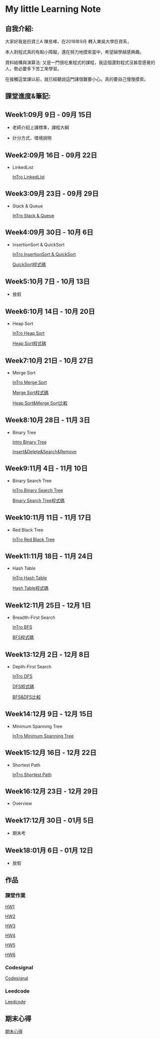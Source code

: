 # My little Learning Note

## 自我介紹:

大家好我是巨資三A 陳昱嶧，在2018年9月 轉入東吳大學巨資系，

本人對程式真的有點小障礙，還在努力地摸索當中，希望越學越感興趣。

資料結構與演算法: 又是一門很吃重程式的課程，我這個還對程式沒甚麼感覺的人，勢必要多下苦工來學習。

在接觸這堂課以前，就已經聽說這門課很難要小心。真的要自己慢慢摸索。

## 課堂進度&筆記:

## Week1:09月 9日 - 09月 15日

- 老師介紹上課標準，課程大綱

- 計分方式，環境說明

## Week2:09月 16日 - 09月 22日
- LinkedList

  [InTro LinkedList](https://github.com/kennen321/DSA2019/tree/master/WEEK2)

## Week3:09月 23日 - 09月 29日
- Stack & Queue

  [InTro Stack & Queue](https://github.com/kennen321/DSA2019/blob/master/WEEK3/Stack%20Queue.md)

## Week4:09月 30日 - 10月 6日
- InsertionSort & QuickSort

  [InTro InsertionSort & QuickSort](https://github.com/kennen321/DSA2019/blob/master/WEEK4/Quick%20Sort%26Insertion%20Sort.md)
  
  [QuickSort程式碼](https://github.com/kennen321/DSA2019/blob/master/HW1/quick%20sort_06170183.py)

## Week5:10月 7日 - 10月 13日
- 放假

## Week6:10月 14日 - 10月 20日
- Heap Sort

  [InTro Heap Sort](https://github.com/kennen321/DSA2019/blob/master/HW2/heap_sort%E6%B5%81%E7%A8%8B%E5%9C%96%E3%80%81%E5%AD%B8%E7%BF%92%E6%AD%B7%E7%A8%8B%E3%80%81%E6%96%87%E5%AD%97%E8%AA%AA%E6%98%8E.ipynb)
  
  [Heap Sort程式碼](https://github.com/kennen321/DSA2019/blob/master/HW2/heap_sort_06170183.py)

## Week7:10月 21日 - 10月 27日
- Merge Sort
 
  [InTro Merge Sort](https://github.com/kennen321/DSA2019/blob/master/HW2/merge_sort%E6%B5%81%E7%A8%8B%E5%9C%96%E3%80%81%E5%AD%B8%E7%BF%92%E6%AD%B7%E7%A8%8B%E3%80%81%E6%96%87%E5%AD%97%E8%AA%AA%E6%98%8E.ipynb)
 
  [Merge Sort程式碼](https://github.com/kennen321/DSA2019/blob/master/HW2/merge_sort_06170183.py)
 
  [Heap Sort&Merge Sort比較](https://github.com/kennen321/DSA2019/blob/master/HW2/heap%20sort%26merge%20sort%E6%AF%94%E8%BC%83.ipynb)

## Week8:10月 28日 - 11月 3日
- Binary Tree

  [Intro Binary Tree](http://alrightchiu.github.io/SecondRound/binary-tree-introjian-jie.html)
  
  [Insert&Delete&Search&Remove](https://github.com/kennen321/DSA2019/blob/master/HW3/%E6%96%B0%E5%A2%9E%2C%E5%88%AA%E9%99%A4%2C%E6%9F%A5%E8%A9%A2%2C%E4%BF%AE%E6%94%B9%E5%8A%9F%E8%83%BD%E8%AA%AA%E6%98%8E.md)

## Week9:11月 4日 - 11月 10日
- Binary Search Tree
  
  [InTro Binary Search Tree](https://github.com/kennen321/DSA2019/blob/master/HW3/BST%E5%AD%B8%E7%BF%92%E6%AD%B7%E7%A8%8B%2C%E6%B5%81%E7%A8%8B%E5%9C%96%2C%E5%8E%9F%E7%90%86.ipynb)
  
  [Binary Search Tree程式碼](https://github.com/kennen321/DSA2019/blob/master/HW3/binary_search_tree_06170183.py)
## Week10:11月 11日 - 11月 17日
- Red Black Tree

  [InTro Red Black Tree](https://alrightchiu.github.io/SecondRound/red-black-tree-introjian-jie.html)
## Week11:11月 18日 - 11月 24日
- Hash Table

  [InTro Hash Table](https://github.com/kennen321/DSA2019/blob/master/HW4/hash%20table%20%E5%AD%B8%E7%BF%92%E6%AD%B7%E7%A8%8B%EF%BC%8C%E6%B5%81%E7%A8%8B%E5%9C%96%E8%88%87%E6%96%87%E5%AD%97%E8%AA%AA%E6%98%8E.ipynb)
  
  [Hash Table程式碼](https://github.com/kennen321/DSA2019/blob/master/HW4/hash_table_06170183.py)

## Week12:11月 25日 - 12月 1日
- Breadth-First Search
  
  [InTro BFS](https://github.com/kennen321/DSA2019/blob/master/homework/BFS.ipynb)
  
  [BFS程式碼](https://github.com/kennen321/DSA2019/blob/master/HW5/BFS_06170183.py)

## Week13:12月 2日 - 12月 8日
- Depth-First Search
  
  [InTro DFS](https://github.com/kennen321/DSA2019/blob/master/homework/DFS.ipynb)
  
  [DFS程式碼](https://github.com/kennen321/DSA2019/blob/master/HW5/BFS_06170183.py)

  [BFS&DFS比較](https://github.com/kennen321/DSA2019/blob/master/homework/BFS%26DFS%E6%AF%94%E8%BC%83.ipynb)
## Week14:12月 9日 - 12月 15日
- Minimum Spanning Tree

  [InTro Minimum Spanning Tree](https://github.com/kennen321/DSA2019/blob/master/HW6/Dijkstra%E3%80%81Kruskal%E5%AD%B8%E7%BF%92%E6%AD%B7%E7%A8%8B%E3%80%81%E6%B5%81%E7%A8%8B%E5%9C%96%E3%80%81%E5%8E%9F%E7%90%86%E8%AA%AA%E6%98%8E.ipynb)

## Week15:12月 16日 - 12月 22日
- Shortest Path

  [InTro Shortest Path](https://github.com/kennen321/DSA2019/blob/master/HW6/Dijkstra%E3%80%81Kruskal%E5%AD%B8%E7%BF%92%E6%AD%B7%E7%A8%8B%E3%80%81%E6%B5%81%E7%A8%8B%E5%9C%96%E3%80%81%E5%8E%9F%E7%90%86%E8%AA%AA%E6%98%8E.ipynb)

## Week16:12月 23日 - 12月 29日
- Overview


## Week17:12月 30日 - 01月 5日
- 期末考


## Week18:01月 6日 - 01月 12日
- 放假

## 作品

### 課堂作業

[HW1](https://github.com/kennen321/DSA2019/tree/master/HW1)

[HW2](https://github.com/kennen321/DSA2019/tree/master/HW2)

[HW3](https://github.com/kennen321/DSA2019/tree/master/HW3)

[HW4](https://github.com/kennen321/DSA2019/tree/master/HW4)

[HW5](https://github.com/kennen321/DSA2019/tree/master/HW5)

[HW6](https://github.com/kennen321/DSA2019/tree/master/HW6)

### Codesignal
[Codesignal](https://github.com/kennen321/DSA2019/tree/master/codesignal)
### Leedcode
[Leedcode](https://github.com/kennen321/DSA2019/tree/master/Leedcode)

## 期末心得

  [期末心得](https://github.com/kennen321/DSA2019/blob/master/Feedback/README.md)
